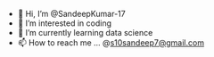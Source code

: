 - 👋 Hi, I’m @SandeepKumar-17
- 👀 I’m interested in coding
- 🌱 I’m currently learning data science
- 📫 How to reach me ... @s10sandeep7@gmail.com


<!---
SandeepKumar-17/SandeepKumar-17 is a ✨ special ✨ repository because its `README.md` (this file) appears on your GitHub profile.
You can click the Preview link to take a look at your changes.
--->
